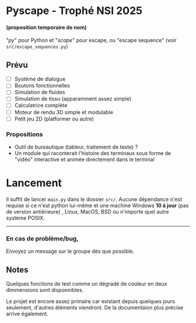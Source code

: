 # Pyscape - Trophé NSI 2025
#### (proposition **temporaire** de nom)
"*py*" pour Python et "*scape*" pour escape, ou "escape sequence" (voir `src/escape_sequences.py`)
## Prévu
- [ ] Système de dialogue
- [ ] Boutons fonctionnelles
- [ ] Simulation de fluides
- [ ] Simulation de tissu (apparamment assez simple)
- [ ] Calculatrice complète
- [ ] Moteur de rendu 3D simple et modulable
- [ ] Petit jeu 2D (platformer ou autre)

### Propositions
- Outil de bureautique (tableur, traitement de texte) ?
- 	Un module qui raconterait l'histoire des terminaux sous forme de "vidéo" interactive et animée directement dans le terminal

# Lancement
Il suffit de lancer `main.py` dans le dossier `src/`.
Aucune dépendance n'est requise si ce n'est python lui-même et une machine Windows **10 à jour** (pas de version antiérieure) , Linux, MacOS, BSD ou n'importe quel autre système POSIX.

---
### En cas de problème/bug,
Envoyez un message sur le groupe dès que possible.

## Notes
Quelques fonctions de test comme un dégradé de couleur en deux dimmensions sont disponnibles.

Le projet est encore assez primaire car existant depuis quelques jours seulement, d'autres éléments viendront.
De la documentaion plus précise arrive également.